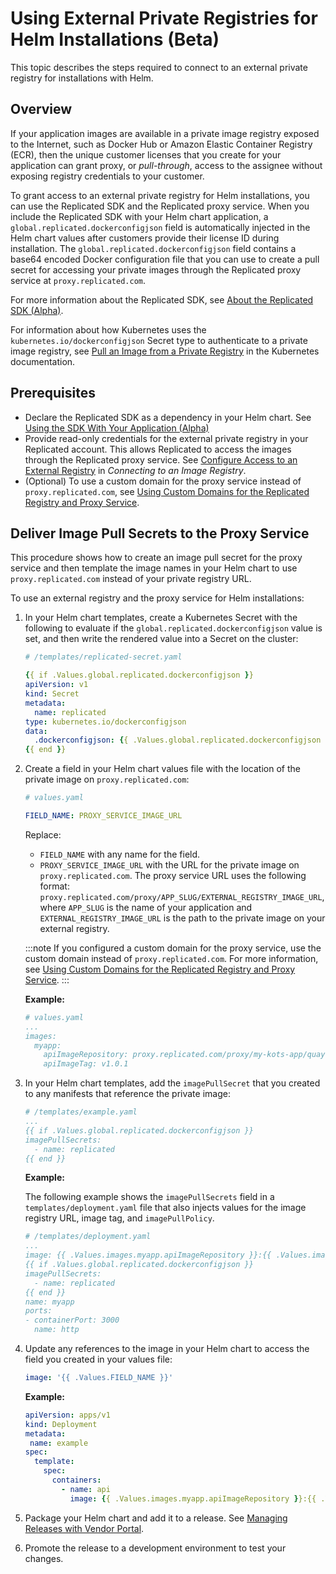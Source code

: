 # Using External Private Registries for Helm Installations (Beta)

This topic describes the steps required to connect to an external private registry for installations with Helm.

## Overview

If your application images are available in a private image registry exposed to the Internet, such as Docker Hub or Amazon Elastic Container Registry (ECR), then the unique customer licenses that you create for your application can grant proxy, or _pull-through_, access to the assignee without exposing registry credentials to your customer.

To grant access to an external private registry for Helm installations, you can use the Replicated SDK and the Replicated proxy service. When you include the Replicated SDK with your Helm chart application, a `global.replicated.dockerconfigjson` field is automatically injected in the Helm chart values after customers provide their license ID during installation. The `global.replicated.dockerconfigjson` field contains a base64 encoded Docker configuration file that you can use to create a pull secret for accessing your private images through the Replicated proxy service at `proxy.replicated.com`.

For more information about the Replicated SDK, see [About the Replicated SDK (Alpha)](https://deploy-preview-1200--replicated-docs.netlify.app/vendor/replicated-sdk-overview).

For information about how Kubernetes uses the `kubernetes.io/dockerconfigjson` Secret type to authenticate to a private image registry, see [Pull an Image from a Private Registry](https://kubernetes.io/docs/tasks/configure-pod-container/pull-image-private-registry/) in the Kubernetes documentation.

## Prerequisites

* Declare the Replicated SDK as a dependency in your Helm chart. See [Using the SDK With Your Application (Alpha)](https://deploy-preview-1200--replicated-docs.netlify.app/vendor/replicated-sdk-using)
* Provide read-only credentials for the external private registry in your Replicated account. This allows Replicated to access the images through the Replicated proxy service. See [Configure Access to an External Registry](packaging-private-images#configure-access-to-an-external-registry) in _Connecting to an Image Registry_.
* (Optional) To use a custom domain for the proxy service instead of `proxy.replicated.com`, see [Using Custom Domains for the Replicated Registry and Proxy Service](custom-domains).
## Deliver Image Pull Secrets to the Proxy Service

This procedure shows how to create an image pull secret for the proxy service and then template the image names in your Helm chart to use `proxy.replicated.com` instead of your private registry URL.

To use an external registry and the proxy service for Helm installations:

1. In your Helm chart templates, create a Kubernetes Secret with the following to evaluate if the `global.replicated.dockerconfigjson` value is set, and then write the rendered value into a Secret on the cluster:

   ```yaml
   # /templates/replicated-secret.yaml

   {{ if .Values.global.replicated.dockerconfigjson }}
   apiVersion: v1
   kind: Secret
   metadata:
     name: replicated
   type: kubernetes.io/dockerconfigjson
   data:
     .dockerconfigjson: {{ .Values.global.replicated.dockerconfigjson }}
   {{ end }}
   ```

1. Create a field in your Helm chart values file with the location of the private image on `proxy.replicated.com`:

   ```yaml
   # values.yaml

   FIELD_NAME: PROXY_SERVICE_IMAGE_URL
   ```
   Replace:
   * `FIELD_NAME` with any name for the field.
   * `PROXY_SERVICE_IMAGE_URL` with the URL for the private image on `proxy.replicated.com`.
      The proxy service URL uses the following format: `proxy.replicated.com/proxy/APP_SLUG/EXTERNAL_REGISTRY_IMAGE_URL`, where `APP_SLUG` is the name of your application and `EXTERNAL_REGISTRY_IMAGE_URL` is the path to the private image on your external registry.

    :::note
    If you configured a custom domain for the proxy service, use the custom domain instead of `proxy.replicated.com`. For more information, see [Using Custom Domains for the Replicated Registry and Proxy Service](custom-domains).
    :::

   **Example:**

   ```yaml
   # values.yaml
   ...
   images:
     myapp:
       apiImageRepository: proxy.replicated.com/proxy/my-kots-app/quay.io/my-org/api
       apiImageTag: v1.0.1
   ```

1. In your Helm chart templates, add the `imagePullSecret` that you created to any manifests that reference the private image:

   ```yaml
   # /templates/example.yaml
   ...
   {{ if .Values.global.replicated.dockerconfigjson }}
   imagePullSecrets:
     - name: replicated
   {{ end }}
   ```

   **Example:**

   The following example shows the `imagePullSecrets` field in a `templates/deployment.yaml` file that also injects values for the image registry URL, image tag, and `imagePullPolicy`.

    ```yaml
    # /templates/deployment.yaml
    ...
    image: {{ .Values.images.myapp.apiImageRepository }}:{{ .Values.images.myapp.taapiImageTag }}
    {{ if .Values.global.replicated.dockerconfigjson }}
    imagePullSecrets:
      - name: replicated
    {{ end }}
    name: myapp
    ports:
    - containerPort: 3000
      name: http
    ``` 

1. Update any references to the image in your Helm chart to access the field you created in your values file:

   ```yaml
   image: '{{ .Values.FIELD_NAME }}'
   ```

   **Example:**

   ```yaml
   apiVersion: apps/v1
   kind: Deployment
   metadata:
    name: example
   spec:
     template:
       spec:
         containers:
           - name: api
             image: {{ .Values.images.myapp.apiImageRepository }}:{{ .Values.images.myapp.apiImageTag }}
   ```

1. Package your Helm chart and add it to a release. See [Managing Releases with Vendor Portal](releases-creating-releases).

1. Promote the release to a development environment to test your changes.